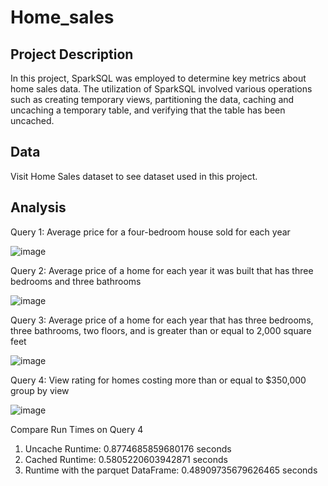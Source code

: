 # Home_sales

## Project Description
In this project, SparkSQL was employed to determine key metrics about home sales data. The utilization of SparkSQL involved various 
operations such as creating temporary views, partitioning the data, caching and uncaching a temporary table, and verifying that the 
table has been uncached.

## Data
Visit Home Sales dataset to see dataset used in this project.

## Analysis
Query 1: Average price for a four-bedroom house sold for each year

![image](https://github.com/Devang63/Home_sales/assets/128569122/2736125a-6435-47ca-9d65-f4a6b30c7898)


Query 2: Average price of a home for each year it was built that has three bedrooms and three bathrooms

![image](https://github.com/Devang63/Home_sales/assets/128569122/d1ef15b0-35aa-4db6-ade8-c07ce35d4a8b)


Query 3: Average price of a home for each year that has three bedrooms, three bathrooms, 
two floors, and is greater than or equal to 2,000 square feet

![image](https://github.com/Devang63/Home_sales/assets/128569122/314fe3b1-8372-4f88-96ee-3ac361131530)


Query 4: View rating for homes costing more than or equal to $350,000 group by view

![image](https://github.com/Devang63/Home_sales/assets/128569122/d1f4f160-0df2-47f6-94c2-aea78c57cca3)


Compare Run Times on Query 4

1. Uncache Runtime: 0.8774685859680176 seconds
2. Cached Runtime: 0.5805220603942871 seconds
3. Runtime with the parquet DataFrame: 0.48909735679626465 seconds
